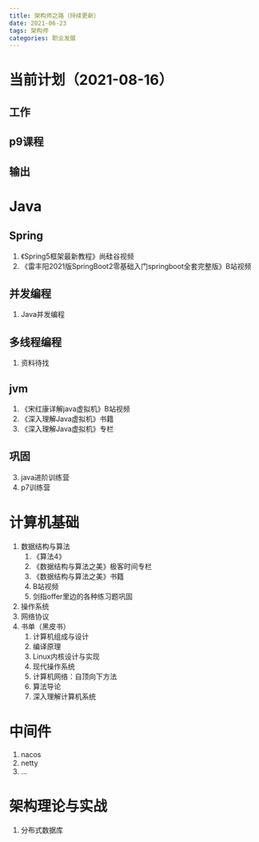 ```yaml
---
title: 架构师之路（持续更新）
date: 2021-06-23
tags: 架构师
categories: 职业发展
---
```


# 当前计划（2021-08-16）

## 工作

## p9课程

## 输出

# Java

## Spring

1. 《Spring5框架最新教程》尚硅谷视频
4. 《雷丰阳2021版SpringBoot2零基础入门springboot全套完整版》B站视频

## 并发编程

1. Java并发编程

## 多线程编程

1. 资料待找

## jvm

1. 《宋红康详解java虚拟机》B站视频
2. 《深入理解Java虚拟机》书籍
3. 《深入理解Java虚拟机》专栏

## 巩固

3. java进阶训练营
2. p7训练营

# 计算机基础

1. 数据结构与算法
   1. 《算法4》
   2. 《数据结构与算法之美》极客时间专栏
   3. 《数据结构与算法之美》书籍
   4. B站视频
   5. 剑指offer里边的各种练习题巩固
2. 操作系统
3. 网络协议
4. 书单（黑皮书）
   1. 计算机组成与设计
   2. 编译原理
   3. Linux内核设计与实现
   4. 现代操作系统
   5. 计算机网络：自顶向下方法
   6. 算法导论
   7. 深入理解计算机系统

# 中间件

1. nacos
2. netty
3. ...

# 架构理论与实战

1. 分布式数据库